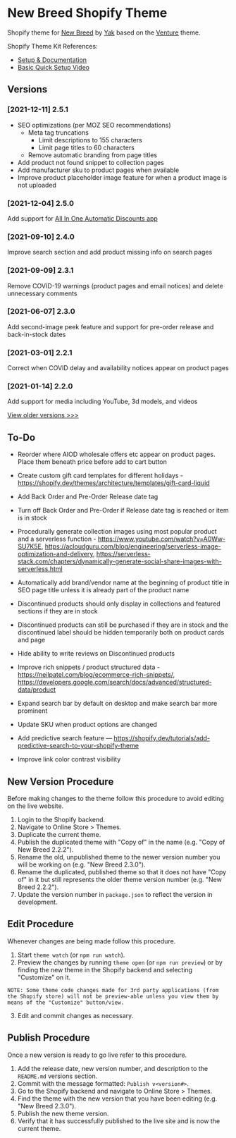 # New Breed Shopify Theme

Shopify theme for [New Breed](https://newbreedpb.com) by [Yak](https://isaacyakl.com) based on the [Venture](https://themes.shopify.com/themes/venture/styles/snowboards) theme.

Shopify Theme Kit References:

-  [Setup & Documentation](https://shopify.github.io/themekit/)
-  [Basic Quick Setup Video](https://www.youtube.com/watch?v=SWqeAM8MCFU)

## Versions

### [2021-12-11] 2.5.1

-  SEO optimizations (per MOZ SEO recommendations)
   -  Meta tag truncations
      -  Limit descriptions to 155 characters
      -  Limit page titles to 60 characters
   -  Remove automatic branding from page titles
-  Add product not found snippet to collection pages
-  Add manufacturer sku to product pages when available
-  Improve product placeholder image feature for when a product image is not uploaded

### [2021-12-04] 2.5.0

Add support for [All In One Automatic Discounts app](https://apps.shopify.com/all-in-one-automatic-discounts)

### [2021-09-10] 2.4.0

Improve search section and add product missing info on search pages

### [2021-09-09] 2.3.1

Remove COVID-19 warnings (product pages and email notices) and delete unnecessary comments

### [2021-06-07] 2.3.0

Add second-image peek feature and support for pre-order release and back-in-stock dates

### [2021-03-01] 2.2.1

Correct when COVID delay and availability notices appear on product pages

### [2021-01-14] 2.2.0

Add support for media including YouTube, 3d models, and videos

[View older versions >>>](https://github.com/isaacyakl/new-breed-shopify-theme/tree/f9703c7e96eae4d2569990577ce968ceb0733d6a)

## To-Do

-  Reorder where AIOD wholesale offers etc appear on product pages. Place them beneath price before add to cart button

-  Create custom gift card templates for different holidays - https://shopify.dev/themes/architecture/templates/gift-card-liquid

-  Add Back Order and Pre-Order Release date tag
-  Turn off Back Order and Pre-Order if Release date tag is reached or item is in stock

-  Procedurally generate collection images using most popular product and a serverless function - https://www.youtube.com/watch?v=A0Ww-SU7K5E, https://acloudguru.com/blog/engineering/serverless-image-optimization-and-delivery, https://serverless-stack.com/chapters/dynamically-generate-social-share-images-with-serverless.html
-  Automatically add brand/vendor name at the beginning of product title in SEO page title unless it is already part of the product name

-  Discontinued products should only display in collections and featured sections if they are in stock
-  Discontinued products can still be purchased if they are in stock and the discontinued label should be hidden temporarily both on product cards and page
-  Hide ability to write reviews on Discontinued products

-  Improve rich snippets / product structured data - https://neilpatel.com/blog/ecommerce-rich-snippets/, https://developers.google.com/search/docs/advanced/structured-data/product

-  Expand search bar by default on desktop and make search bar more prominent
-  Update SKU when product options are changed
-  Add predictive search feature — https://shopify.dev/tutorials/add-predictive-search-to-your-shopify-theme
-  Improve link color contrast visibility

## New Version Procedure

Before making changes to the theme follow this procedure to avoid editing on the live website.

1. Login to the Shopify backend.
2. Navigate to Online Store > Themes.
3. Duplicate the current theme.
4. Publish the duplicated theme with "Copy of" in the name (e.g. "Copy of New Breed 2.2.2").
5. Rename the old, unpublished theme to the newer version number you will be working on (e.g. "New Breed 2.3.0").
6. Rename the duplicated, published theme so that it does not have "Copy of" in it but still represents the older theme version number (e.g. "New Breed 2.2.2").
7. Update the version number in `package.json` to reflect the version in development.

## Edit Procedure

Whenever changes are being made follow this procedure.

1. Start `theme watch` (or `npm run watch`).
2. Preview the changes by running `theme open` (or `npm run preview`) or by finding the new theme in the Shopify backend and selecting "Customize" on it.

```
NOTE: Some theme code changes made for 3rd party applications (from the Shopify store) will not be preview-able unless you view them by means of the "Customize" button/view.
```

3. Edit and commit changes as necessary.

## Publish Procedure

Once a new version is ready to go live refer to this procedure.

1. Add the release date, new version number, and description to the `README.md` versions section.
2. Commit with the message formatted: `Publish v<version#>`.
3. Go to the Shopify backend and navigate to Online Store > Themes.
4. Find the theme with the new version that you have been editing (e.g. "New Breed 2.3.0").
5. Publish the new theme version.
6. Verify that it has successfully published to the live site and is now the current theme.
